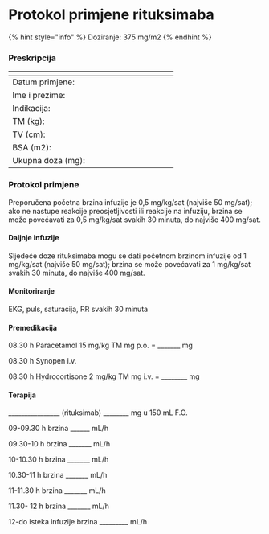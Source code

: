 # Protokol primjene rituksimaba

{% hint style="info" %}
Doziranje: 375 mg/m2
{% endhint %}

### Preskripcija

<table><thead><tr><th width="296.5"></th><th></th></tr></thead><tbody><tr><td>Datum primjene: </td><td></td></tr><tr><td>Ime i prezime: </td><td></td></tr><tr><td>Indikacija: </td><td></td></tr><tr><td>TM (kg):</td><td></td></tr><tr><td>TV (cm):</td><td></td></tr><tr><td>BSA (m2):</td><td></td></tr><tr><td>Ukupna doza (mg): </td><td></td></tr></tbody></table>

### Protokol primjene

Preporučena početna brzina infuzije je 0,5 mg/kg/sat (najviše 50 mg/sat); ako ne nastupe reakcije preosjetljivosti ili reakcije na infuziju, brzina se može povećavati za 0,5 mg/kg/sat svakih 30 minuta, do najviše 400 mg/sat.

#### Daljnje infuzije

Sljedeće doze rituksimaba mogu se dati početnom brzinom infuzije od 1 mg/kg/sat (najviše 50 mg/sat); brzina se može povećavati za 1 mg/kg/sat svakih 30 minuta, do najviše 400 mg/sat.&#x20;

#### Monitoriranje

EKG, puls, saturacija, RR svakih 30 minuta

#### Premedikacija

08.30 h Paracetamol 15 mg/kg TM mg p.o. = \_\_\_\_\_\_\_ mg

08.30 h Synopen i.v.&#x20;

08.30 h Hydrocortisone 2 mg/kg TM mg i.v. = \_\_\_\_\_\_\_\_ mg

#### Terapija

\_\_\_\_\_\_\_\_\_\_\_\_\_\_\_\_ (rituksimab) \_\_\_\_\_\_\_\_ mg u 150 mL F.O.&#x20;

09-09.30 h brzina \_\_\_\_\_\_ mL/h

09.30-10 h brzina \_\_\_\_\_\_\_ mL/h

10-10.30 h brzina \_\_\_\_\_\_\_ mL/h

10.30-11 h brzina \_\_\_\_\_\_\_ mL/h

11-11.30 h brzina \_\_\_\_\_\_\_ mL/h

11.30- 12 h brzina \_\_\_\_\_\_\_ mL/h

12-do isteka infuzije  brzina \_\_\_\_\_\_\_\_\_ mL/h
